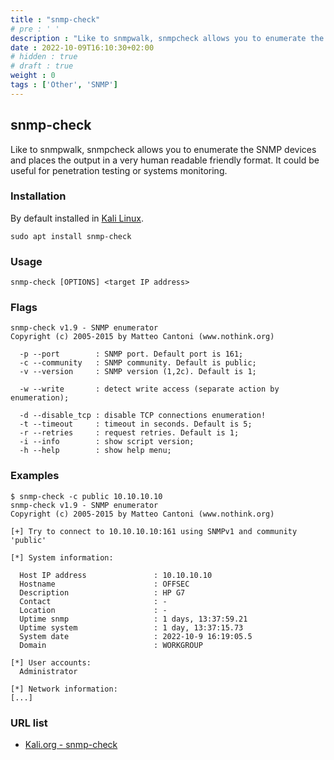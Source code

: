 ```yaml
---
title : "snmp-check"
# pre : ' '
description : "Like to snmpwalk, snmpcheck allows you to enumerate the SNMP devices and places the output in a very human readable friendly format. It could be useful for penetration testing or systems monitoring."
date : 2022-10-09T16:10:30+02:00
# hidden : true
# draft : true
weight : 0
tags : ['Other', 'SNMP']
---
```


## snmp-check

Like to snmpwalk, snmpcheck allows you to enumerate the SNMP devices and places the output in a very human readable friendly format. It could be useful for penetration testing or systems monitoring.

### Installation

By default installed in [Kali Linux](https://www.kali.org/).

```plain
sudo apt install snmp-check
```

### Usage

```plain
snmp-check [OPTIONS] <target IP address>
```

### Flags

```plain
snmp-check v1.9 - SNMP enumerator
Copyright (c) 2005-2015 by Matteo Cantoni (www.nothink.org)

  -p --port        : SNMP port. Default port is 161;
  -c --community   : SNMP community. Default is public;
  -v --version     : SNMP version (1,2c). Default is 1;

  -w --write       : detect write access (separate action by enumeration);

  -d --disable_tcp : disable TCP connections enumeration!
  -t --timeout     : timeout in seconds. Default is 5;
  -r --retries     : request retries. Default is 1; 
  -i --info        : show script version;
  -h --help        : show help menu;
```

### Examples

```plain
$ snmp-check -c public 10.10.10.10
snmp-check v1.9 - SNMP enumerator
Copyright (c) 2005-2015 by Matteo Cantoni (www.nothink.org)

[+] Try to connect to 10.10.10.10:161 using SNMPv1 and community 'public'

[*] System information:

  Host IP address               : 10.10.10.10
  Hostname                      : OFFSEC
  Description                   : HP G7
  Contact                       : -
  Location                      : -
  Uptime snmp                   : 1 days, 13:37:59.21
  Uptime system                 : 1 day, 13:37:15.73
  System date                   : 2022-10-9 16:19:05.5
  Domain                        : WORKGROUP

[*] User accounts:
  Administrator       

[*] Network information:
[...]
```

### URL list

* [Kali.org - snmp-check](https://www.kali.org/tools/snmpcheck/)
